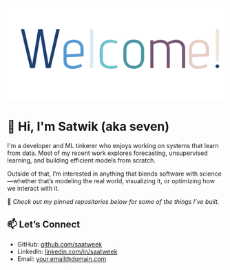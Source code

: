 
![Welcome Image](https://github.com/saatweek/saatweek/blob/main/Vanilla-3.3s-288px.svg)

# 👋 Hi, I'm Satwik (aka seven)

I'm a developer and ML tinkerer who enjoys working on systems that learn from data. Most of my recent work explores forecasting, unsupervised learning, and building efficient models from scratch.

Outside of that, I’m interested in anything that blends software with science—whether that’s modeling the real world, visualizing it, or optimizing how we interact with it.

🔧 _Check out my pinned repositories below for some of the things I’ve built._

## 📫 Let’s Connect

- GitHub: [github.com/saatweek](https://github.com/saatweek)
- LinkedIn: [linkedin.com/in/saatweek](https://www.linkedin.com/in/saatweek/)
- Email: your.email@domain.com
